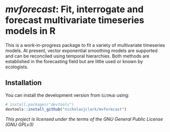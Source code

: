 
<!-- README.md is generated from README.Rmd. Please edit that file -->
# *mvforecast*: Fit, interrogate and forecast multivariate timeseries models in R

This is a work-in-progress package to fit a variety of multivariate timeseries models. At present, vector exponential smoothing models are supported and can be reconciled using temporal hierarchies. Both methods are established in the forecasting field but are little used or known by ecologists.

## Installation

You can install the development version from `GitHub` using:

``` r
# install.packages("devtools")
devtools::install_github("nicholasjclark/mvforecast")
```

*This project is licensed under the terms of the GNU General Public License (GNU GPLv3)*
